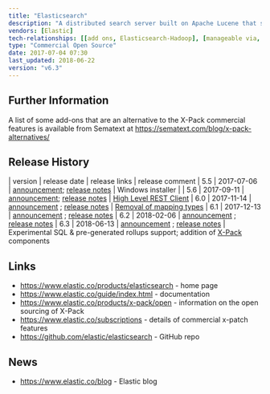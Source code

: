 ```yaml
---
title: "Elasticsearch"
description: "A distributed search server built on Apache Lucene that supports a number of advanced analytics over search results.  Data is stored in indexes, with each index able to support multiple schemas (types), with the data itself sharded to support distributed parallel queries, with multiple replicas of each shard providing resilience and redundancy.  Supports both pre-defined and schemaless types, all standard Lucene functionality (including faceting, grouping, clustering, hit highlighting, geo support, near real time indexing), the ability to update and delete documents (by id or query), upsert operations, batch operations, re-indexing (from one index into a second index), generated or calculated fields, document versioning and optimistic concurrency control, nested searches based on sub-documents or explicit parent-child document links, templated searches, a range of aggregations (include support for metrics, bucketing results, matrix calculations and custom aggregations using pipelines), custom analysers for indexing data, custom transformation pipelines prior to indexing (via an ingest node), the ability to query across clusters (cross cluster search), a plugin framework, registered queries that are executed against newly indexed data (percolation) and the ability to snapshot and restore indexes using HDFS, S3, Azure and Google Cloud.  Also now includes a number of features that were previously bundled separately in the Elastic X-Pack, including Security (encryption of data and links, authentication via LDAP and Active Directory, authorisation at the cluster, index, document and field level, and full audit logging), Monitoring (export of cluster, nod and index metrics), Alerting (via Watcher, allowing registration of scheduled queries over monitoring data that can perform a number of extensible actions), Graph (APIs for working with relationships, with connections between indexed terms generated on the fly using Elasticsearch aggregations and relevance scoring), SQL access (via a REST API, CLI or JDBC interface), Machine Learning (support for automated anomaly detection jobs over time-series data run on the ElasticSearch cluster) and Rollup (aggregation of historical data), the majority of which require a commercial licence from Elastic in order to be enabled.  Comes with a REST API, with clients available for a range of languages including Java, C#, Python, JavaScript, PHP, Perl and Ruby.  First released in February 2010, with a 1.0 release in February 2014.  Open source under the Apache licence, with the exception of the X-Pack components which are under an Elastic licence following the open sourcing of X-Pack in version 6.3.  Development is led by Elastic, who were formed in 2012 by the creator of Elasticsearch and a lead Lucene contributor, and who provide commercial support, licences to enable the commercial X-Pack features, and an on-site or public cloud service offering (Elastic Cloud)."
vendors: [Elastic]
tech-relationships: [[add ons, Elasticsearch-Hadoop], [manageable via, Elastic Cloud]]
type: "Commercial Open Source"
date: 2017-07-04 07:30
last_updated: 2018-06-22
version: "v6.3"
---
```

## Further Information

A list of some add-ons that are an alternative to the X-Pack commercial features is available from Sematext at <https://sematext.com/blog/x-pack-alternatives/>

## Release History

| version | release date | release links | release comment
| 5.5 | 2017-07-06 | [announcement](https://www.elastic.co/blog/elasticsearch-5-5-0-released); [release notes](https://www.elastic.co/guide/en/elasticsearch/reference/5.5/release-notes-5.5.0.html) | Windows installer |
| 5.6 | 2017-09-11 | [announcement](https://www.elastic.co/blog/elasticsearch-5-6-0-released); [release notes](https://www.elastic.co/guide/en/elasticsearch/reference/5.6/release-notes-5.6.0.html) | [High Level REST Client](https://www.elastic.co/blog/the-elasticsearch-java-high-level-rest-client-is-out)
| 6.0 | 2017-11-14 | [announcement](https://www.elastic.co/blog/elasticsearch-6-0-0-released) ; [release notes](https://www.elastic.co/guide/en/elasticsearch/reference/6.0/release-notes-6.0.0.html) | [Removal of mapping types](https://www.elastic.co/blog/removal-of-mapping-types-elasticsearch)
| 6.1 | 2017-12-13 | [announcement](https://www.elastic.co/blog/elasticsearch-6-1-0-released) ; [release notes](https://www.elastic.co/guide/en/elasticsearch/reference/6.1/release-notes-6.1.0.html)
| 6.2 | 2018-02-06 | [announcement](https://www.elastic.co/blog/elasticsearch-6-2-0-released) ; [release notes](https://www.elastic.co/guide/en/elasticsearch/reference/6.2/release-notes-6.2.0.html)
| 6.3 | 2018-06-13 | [announcement](https://www.elastic.co/blog/elasticsearch-6-3-0-released) ; [release notes](https://www.elastic.co/guide/en/elasticsearch/reference/6.3/release-notes-6.3.0.html) | Experimental SQL & pre-generated rollups support; addition of [X-Pack](/technologies/elastic-x-pack/) components

## Links

* <https://www.elastic.co/products/elasticsearch> - home page
* <https://www.elastic.co/guide/index.html> - documentation
* <https://www.elastic.co/products/x-pack/open> - information on the open sourcing of X-Pack
* <https://www.elastic.co/subscriptions> - details of commercial x-patch features
* <https://github.com/elastic/elasticsearch> - GitHub repo

## News

* <https://www.elastic.co/blog> - Elastic blog